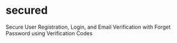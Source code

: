 # secured
Secure User Registration, Login, and Email Verification with Forget Password  using Verification Codes 
